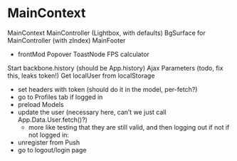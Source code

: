 # MainContext

MainContext
MainController (Lightbox, with defaults)
BgSurface for MainController (with zIndex)
MainFooter
- frontMod
Popover
ToastNode
FPS calculator

Start backbone.history (should be App.history)
Ajax Parameters (todo, fix this, leaks token!)
Get localUser from localStorage
- set headers with token (should do it in the model, per-fetch?)
- go to Profiles tab if logged in
- preload Models
- update the user (necessary here, can’t we just call App.Data.User.fetch()?)
     - more like testing that they are still valid, and then logging out if not
if not logged in:
- unregister from Push
- go to logout/login page
